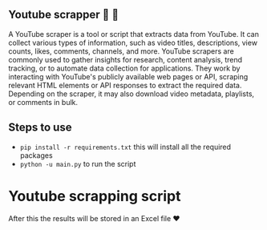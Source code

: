 ## Youtube scrapper :tada: :rocket:
A YouTube scraper is a tool or script that extracts data from YouTube. It can collect various types of information, such as video titles, descriptions, view counts, likes, comments, channels, and more. YouTube scrapers are commonly used to gather insights for research, content analysis, trend tracking, or to automate data collection for applications. They work by interacting with YouTube's publicly available web pages or API, scraping relevant HTML elements or API responses to extract the required data. Depending on the scraper, it may also download video metadata, playlists, or comments in bulk.  

## Steps to use
- ```pip install -r requirements.txt``` this will install all the required packages
- ```python -u main.py``` to run the script 

# Youtube scrapping script



After this the results will be stored in an Excel file ❤️

